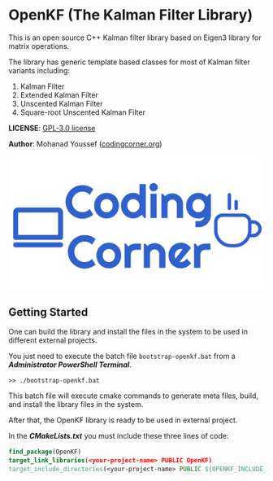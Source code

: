 # OpenKF (The Kalman Filter Library)

This is an open source C++ Kalman filter library based on Eigen3 library for matrix operations.

The library has generic template based classes for most of Kalman filter variants including:

1. Kalman Filter
2. Extended Kalman Filter
3. Unscented Kalman Filter
4. Square-root Unscented Kalman Filter

**LICENSE**: [GPL-3.0 license](LICENSE.md)

**Author**: Mohanad Youssef ([codingcorner.org](https://codingcorner.org/))

![](res/images/codingcorner_cover_image.png)

## Getting Started

One can build the library and install the files in the system to be used in different external projects.

You just need to execute the batch file ``bootstrap-openkf.bat`` from a **_Administrator PowerShell Terminal_**.

```batch
>> ./bootstrap-openkf.bat
```

This batch file will execute cmake commands to generate meta files, build, and install the library files in the system.

After that, the OpenKF library is ready to be used in external project.

In the **_CMakeLists.txt_** you must include these three lines of code:

````cmake
find_package(OpenKF)
target_link_libraries(<your-project-name> PUBLIC OpenKF)
target_include_directories(<your-project-name> PUBLIC ${OPENKF_INCLUDE_DIR})
````
